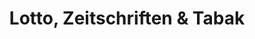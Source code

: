---
title: "Lotto, Zeitschriften & Tabak"
url: /remscheid/lotto-zeitschriften-und-tabak/
shop: Zeitungen
---